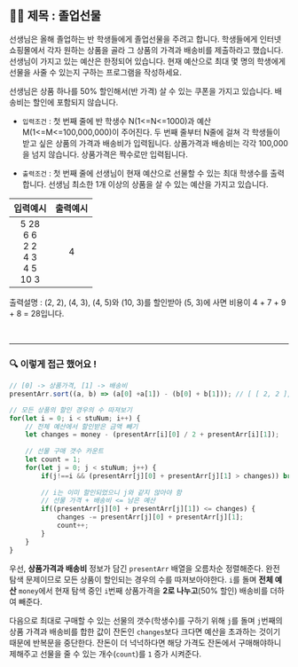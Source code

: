 ## ✍🏻 제목 : 졸업선물
선생님은 올해 졸업하는 반 학생들에게 졸업선물을 주려고 합니다. 
학생들에게 인터넷 쇼핑몰에서 각자 원하는 상품을 골라 그 상품의 가격과 배송비를 제출하라고 했습니다. 선생님이 가지고 있는 예산은 한정되어 있습니다. 
현재 예산으로 최대 몇 명의 학생에게 선물을 사줄 수 있는지 구하는 프로그램을 작성하세요.

선생님은 상품 하나를 50% 할인해서(반 가격) 살 수 있는 쿠폰을 가지고 있습니다. 배송비는 할인에 포함되지 않습니다.
- `입력조건` : 첫 번째 줄에 반 학생수 N(1<=N<=1000)과 예산 M(1<=M<=100,000,000)이 주어진다. 두 번째 줄부터 N줄에 걸쳐 각 학생들이 받고 싶은 상품의 가격과 배송비가 입력됩니다. 상품가격과 배송비는 각각 100,000을 넘지 않습니다. 상품가격은 짝수로만 입력됩니다.


- `출력조건` : 첫 번째 줄에 선생님이 현재 예산으로 선물할 수 있는 최대 학생수를 출력합니다. 선생님 최소한 1개 이상의 상품을 살 수 있는 예산을 가지고 있습니다.


|입력예시|출력예시|
|:------:|:----:|
|5 28</br>6 6</br>2 2</br>4 3</br>4 5</br>10 3|4|

출력설명 : (2, 2), (4, 3), (4, 5)와 (10, 3)를 할인받아 (5, 3)에 사면 비용이 4 + 7 + 9 + 8 = 28입니다.

</br>

---

### 🔍 이렇게 접근 했어요 !

```javascript
// [0] -> 상품가격, [1] -> 배송비 
presentArr.sort((a, b) => (a[0] +a[1]) - (b[0] + b[1])); // [ [ 2, 2 ], [ 4, 3 ], [ 4, 5 ], [ 6, 6 ], [ 10, 3 ] ]

// 모든 상품의 할인 경우의 수 따져보기
for(let i = 0; i < stuNum; i++) {
    // 전체 예산에서 할인받은 금액 빼기
    let changes = money - (presentArr[i][0] / 2 + presentArr[i][1]);
    
    // 선물 구매 갯수 카운트
    let count = 1;
    for(let j = 0; j < stuNum; j++) {
        if(j!==i && (presentArr[j][0] + presentArr[j][1] > changes)) break;
        
        // i는 이미 할인되었으니 j와 같지 않아야 함
        // 선물 가격 + 배송비 <= 남은 예산
        if((presentArr[j][0] + presentArr[j][1]) <= changes) {
            changes -= presentArr[j][0] + presentArr[j][1];
            count++;
        }
    }
}

```
우선, **상품가격과 배송비** 정보가 담긴 `presentArr` 배열을 오름차순 정렬해준다. 완전 탐색 문제이므로 모든 상품이 할인되는 경우의 수를 따져보아야한다. `i`를 돌며 **전체 예산** `money`에서 현재 탐색 중인 `i`번째 상품가격을 **2로 나누고**(50% 할인) 배송비를 더하여 빼준다.

다음으로 최대로 구매할 수 있는 선물의 갯수(학생수)를 구하기 위해 `j`를 돌며 `j`번째의 상품 가격과 배송비를 합한 값이 잔돈인 `changes`보다 크다면 예산을 초과하는 것이기 때문에 반복문을 중단한다. 잔돈이 더 넉넉하다면 해당 가격도 잔돈에서 구매해야하니 제해주고 선물을 줄 수 있는 개수(`count`)를 `1` 증가 시켜준다.
